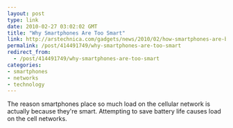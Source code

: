 ```yaml
---
layout: post
type: link
date: 2010-02-27 03:02:02 GMT
title: "Why Smartphones Are Too Smart"
link: http://arstechnica.com/gadgets/news/2010/02/how-smartphones-are-bogging-down-some-wireless-carriers.ars
permalink: /post/414491749/why-smartphones-are-too-smart
redirect_from: 
  - /post/414491749/why-smartphones-are-too-smart
categories:
- smartphones
- networks
- technology
---
```

The reason smartphones place so much load on the cellular network is actually because they're smart. Attempting to save battery life causes load on the cell networks.